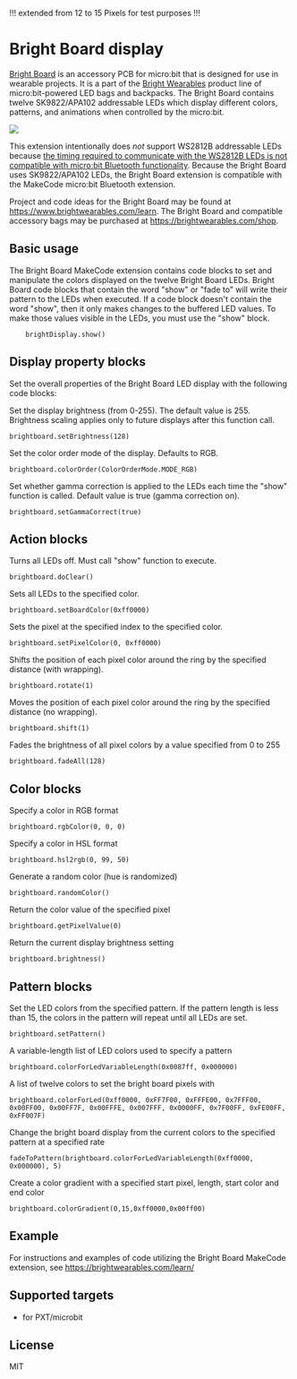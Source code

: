 !!! extended from 12 to 15 Pixels for test purposes !!!

# Bright Board display

[Bright Board](https://brightwearables.com/product/bright-board/) is an accessory PCB for micro:bit that is designed for use in wearable projects. It is a part of the [Bright Wearables](https://www.brightwearables.com) product line of micro:bit-powered LED bags and backpacks. The Bright Board contains twelve SK9822/APA102 addressable LEDs which display different colors, patterns, and animations when controlled by the micro:bit.

![](BrightBoardIlluminated.jpg)

This extension intentionally does *not* support WS2812B addressable LEDs because [the timing required to communicate with the WS2812B LEDs is not compatible with micro:bit Bluetooth functionality](https://support.microbit.org/support/solutions/articles/19000068302-why-can-t-i-use-the-bluetooth-and-neopixel-packages-at-the-same-time-). Because the Bright Board uses SK9822/APA102 LEDs, the Bright Board extension is compatible with the MakeCode micro:bit Bluetooth extension.

Project and code ideas for the Bright Board may be found at https://www.brightwearables.com/learn. The Bright Board and compatible accessory bags may be purchased at https://brightwearables.com/shop.


## Basic usage

The Bright Board MakeCode extension contains code blocks to set and manipulate the colors displayed on the twelve Bright Board LEDs. Bright Board code blocks that contain the word "show" or "fade to" will write their pattern to the LEDs when executed. If a code block doesn't contain the word "show", then it only makes changes to the buffered LED values. To make those values visible in the LEDs, you must use the "show" block.
```blocks
    brightDisplay.show()
```
## Display property blocks

Set the overall properties of the Bright Board LED display with the following code blocks:

Set the display brightness (from 0-255). The default value is 255. Brightness scaling applies only to future displays after this function call.
```blocks
brightboard.setBrightness(128)
```
Set the color order mode of the display. Defaults to RGB.
```blocks
brightboard.colorOrder(ColorOrderMode.MODE_RGB)
```
Set whether gamma correction is applied to the LEDs each time the "show" function is called. Default value is true (gamma correction on).
```blocks
brightboard.setGammaCorrect(true)
```

## Action blocks

Turns all LEDs off. Must call "show" function to execute.
```blocks
brightboard.doClear()
```
Sets all LEDs to the specified color.
```blocks
brightboard.setBoardColor(0xff0000)
```
Sets the pixel at the specified index to the specified color.
```blocks
brightboard.setPixelColor(0, 0xff0000)
```
Shifts the position of each pixel color around the ring by the specified distance (with wrapping).
```blocks
brightboard.rotate(1)
```
Moves the position of each pixel color around the ring by the specified distance (no wrapping).
```blocks
brightboard.shift(1)
```
Fades the brightness of all pixel colors by a value specified from 0 to 255
```blocks
brightboard.fadeAll(128)
```

## Color blocks

Specify a color in RGB format

```blocks
brightboard.rgbColor(0, 0, 0)
```

Specify a color in HSL format
```blocks
brightboard.hsl2rgb(0, 99, 50)
```

Generate a random color (hue is randomized)
```blocks
brightboard.randomColor()
```

Return the color value of the specified pixel
```blocks
brightboard.getPixelValue(0)
```

Return the current display brightness setting
```blocks
brightboard.brightness()
```

## Pattern blocks

Set the LED colors from the specified pattern. If the pattern length is less than 15, the colors in the pattern will repeat until all LEDs are set.
```blocks
brightboard.setPattern()
```

A variable-length list of LED colors used to specify a pattern
```blocks
brightboard.colorForLedVariableLength(0x0087ff, 0x000000)
```

A list of twelve colors to set the bright board pixels with
```blocks
brightboard.colorForLed(0xff0000, 0xFF7F00, 0xFFFE00, 0x7FFF00, 0x00FF00, 0x00FF7F, 0x00FFFE, 0x007FFF, 0x0000FF, 0x7F00FF, 0xFE00FF, 0xFF007F)
```

Change the bright board display from the current colors to the specified pattern at a specified rate
```blocks
fadeToPattern(brightboard.colorForLedVariableLength(0xff0000, 0x000000), 5)
```

Create a color gradient with a specified start pixel, length, start color and end color
```blocks
brightboard.colorGradient(0,15,0xff0000,0x00ff00)
```

## Example

For instructions and examples of code utilizing the Bright Board MakeCode extension, see https://brightwearables.com/learn/

## Supported targets

* for PXT/microbit

## License

MIT

